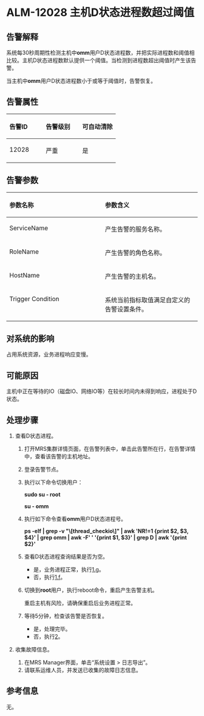 # ALM-12028 主机D状态进程数超过阈值<a name="alm_12028"></a>

## 告警解释<a name="zh-cn_topic_0191813960_section2051827111149"></a>

系统每30秒周期性检测主机中**omm**用户D状态进程数，并把实际进程数和阈值相比较。主机D状态进程数默认提供一个阈值。当检测到进程数超出阈值时产生该告警。

当主机中**omm**用户D状态进程数小于或等于阈值时，告警恢复。

## 告警属性<a name="zh-cn_topic_0191813960_section53537962111527"></a>

<a name="zh-cn_topic_0191813960_table4462601811143"></a>
<table><thead align="left"><tr id="zh-cn_topic_0191813960_row2475411811143"><th class="cellrowborder" valign="top" width="33.33333333333333%" id="mcps1.1.4.1.1"><p id="zh-cn_topic_0191813960_p5892655011143"><a name="zh-cn_topic_0191813960_p5892655011143"></a><a name="zh-cn_topic_0191813960_p5892655011143"></a><strong id="zh-cn_topic_0191813960_b6057690411143"><a name="zh-cn_topic_0191813960_b6057690411143"></a><a name="zh-cn_topic_0191813960_b6057690411143"></a>告警ID</strong></p>
</th>
<th class="cellrowborder" valign="top" width="33.33333333333333%" id="mcps1.1.4.1.2"><p id="zh-cn_topic_0191813960_p778217311143"><a name="zh-cn_topic_0191813960_p778217311143"></a><a name="zh-cn_topic_0191813960_p778217311143"></a><strong id="zh-cn_topic_0191813960_b293069911143"><a name="zh-cn_topic_0191813960_b293069911143"></a><a name="zh-cn_topic_0191813960_b293069911143"></a>告警级别</strong></p>
</th>
<th class="cellrowborder" valign="top" width="33.33333333333333%" id="mcps1.1.4.1.3"><p id="zh-cn_topic_0191813960_p3606003211143"><a name="zh-cn_topic_0191813960_p3606003211143"></a><a name="zh-cn_topic_0191813960_p3606003211143"></a><strong id="zh-cn_topic_0191813960_b5610483311143"><a name="zh-cn_topic_0191813960_b5610483311143"></a><a name="zh-cn_topic_0191813960_b5610483311143"></a>可自动清除</strong></p>
</th>
</tr>
</thead>
<tbody><tr id="zh-cn_topic_0191813960_row3518145711143"><td class="cellrowborder" valign="top" width="33.33333333333333%" headers="mcps1.1.4.1.1 "><p id="zh-cn_topic_0191813960_p3112580011143"><a name="zh-cn_topic_0191813960_p3112580011143"></a><a name="zh-cn_topic_0191813960_p3112580011143"></a>12028</p>
</td>
<td class="cellrowborder" valign="top" width="33.33333333333333%" headers="mcps1.1.4.1.2 "><p id="zh-cn_topic_0191813960_p3816183411143"><a name="zh-cn_topic_0191813960_p3816183411143"></a><a name="zh-cn_topic_0191813960_p3816183411143"></a>严重</p>
</td>
<td class="cellrowborder" valign="top" width="33.33333333333333%" headers="mcps1.1.4.1.3 "><p id="zh-cn_topic_0191813960_p410086511143"><a name="zh-cn_topic_0191813960_p410086511143"></a><a name="zh-cn_topic_0191813960_p410086511143"></a>是</p>
</td>
</tr>
</tbody>
</table>

## 告警参数<a name="zh-cn_topic_0191813960_section60495042111538"></a>

<a name="zh-cn_topic_0191813960_table3674118511143"></a>
<table><thead align="left"><tr id="zh-cn_topic_0191813960_row3490823511143"><th class="cellrowborder" valign="top" width="50%" id="mcps1.1.3.1.1"><p id="zh-cn_topic_0191813960_p899478511143"><a name="zh-cn_topic_0191813960_p899478511143"></a><a name="zh-cn_topic_0191813960_p899478511143"></a><strong id="zh-cn_topic_0191813960_b1384420211143"><a name="zh-cn_topic_0191813960_b1384420211143"></a><a name="zh-cn_topic_0191813960_b1384420211143"></a>参数名称</strong></p>
</th>
<th class="cellrowborder" valign="top" width="50%" id="mcps1.1.3.1.2"><p id="zh-cn_topic_0191813960_p4763854911143"><a name="zh-cn_topic_0191813960_p4763854911143"></a><a name="zh-cn_topic_0191813960_p4763854911143"></a><strong id="zh-cn_topic_0191813960_b2609376111143"><a name="zh-cn_topic_0191813960_b2609376111143"></a><a name="zh-cn_topic_0191813960_b2609376111143"></a>参数含义</strong></p>
</th>
</tr>
</thead>
<tbody><tr id="zh-cn_topic_0191813960_row3351726511143"><td class="cellrowborder" valign="top" width="50%" headers="mcps1.1.3.1.1 "><p id="zh-cn_topic_0191813960_p3054394111143"><a name="zh-cn_topic_0191813960_p3054394111143"></a><a name="zh-cn_topic_0191813960_p3054394111143"></a>ServiceName</p>
</td>
<td class="cellrowborder" valign="top" width="50%" headers="mcps1.1.3.1.2 "><p id="zh-cn_topic_0191813960_p5814018611143"><a name="zh-cn_topic_0191813960_p5814018611143"></a><a name="zh-cn_topic_0191813960_p5814018611143"></a>产生告警的服务名称。</p>
</td>
</tr>
<tr id="zh-cn_topic_0191813960_row5349963211143"><td class="cellrowborder" valign="top" width="50%" headers="mcps1.1.3.1.1 "><p id="zh-cn_topic_0191813960_p3850296911143"><a name="zh-cn_topic_0191813960_p3850296911143"></a><a name="zh-cn_topic_0191813960_p3850296911143"></a>RoleName</p>
</td>
<td class="cellrowborder" valign="top" width="50%" headers="mcps1.1.3.1.2 "><p id="zh-cn_topic_0191813960_p3173279011143"><a name="zh-cn_topic_0191813960_p3173279011143"></a><a name="zh-cn_topic_0191813960_p3173279011143"></a>产生告警的角色名称。</p>
</td>
</tr>
<tr id="zh-cn_topic_0191813960_row1715966011143"><td class="cellrowborder" valign="top" width="50%" headers="mcps1.1.3.1.1 "><p id="zh-cn_topic_0191813960_p4775521911143"><a name="zh-cn_topic_0191813960_p4775521911143"></a><a name="zh-cn_topic_0191813960_p4775521911143"></a>HostName</p>
</td>
<td class="cellrowborder" valign="top" width="50%" headers="mcps1.1.3.1.2 "><p id="zh-cn_topic_0191813960_p4296752211143"><a name="zh-cn_topic_0191813960_p4296752211143"></a><a name="zh-cn_topic_0191813960_p4296752211143"></a>产生告警的主机名。</p>
</td>
</tr>
<tr id="zh-cn_topic_0191813960_row5116338511143"><td class="cellrowborder" valign="top" width="50%" headers="mcps1.1.3.1.1 "><p id="zh-cn_topic_0191813960_p5059349611143"><a name="zh-cn_topic_0191813960_p5059349611143"></a><a name="zh-cn_topic_0191813960_p5059349611143"></a>Trigger Condition</p>
</td>
<td class="cellrowborder" valign="top" width="50%" headers="mcps1.1.3.1.2 "><p id="zh-cn_topic_0191813960_p443250011143"><a name="zh-cn_topic_0191813960_p443250011143"></a><a name="zh-cn_topic_0191813960_p443250011143"></a>系统当前指标取值满足自定义的告警设置条件。</p>
</td>
</tr>
</tbody>
</table>

## 对系统的影响<a name="zh-cn_topic_0191813960_section23960122111545"></a>

占用系统资源，业务进程响应变慢。

## 可能原因<a name="zh-cn_topic_0191813960_section63354436111558"></a>

主机中正在等待的IO（磁盘IO、网络IO等）在较长时间内未得到响应，进程处于D状态。

## **处理步骤**<a name="zh-cn_topic_0191813960_section31729518111626"></a>

1.  查看D状态进程。
    1.  打开MRS集群详情页面，在告警列表中，单击此告警所在行，在告警详情中，查看该告警的主机地址。
    2.  登录告警节点。
    3.  执行以下命令切换用户：

        **sudo su - root**

        **su - omm**

    4.  执行如下命令查看**omm**用户D状态进程号。

        **ps -elf | grep -v "\\\[thread\_checkio\\\]" | awk 'NR!=1 \{print $2, $3, $4\}' | grep omm | awk -F' ' '\{print $1, $3\}' | grep D | awk '\{print $2\}'**

    5.  查看D状态进程查询结果是否为空。
        -   是，业务进程正常，执行[1.g](#zh-cn_topic_0191813960_li49836187112011)。
        -   否，执行[1.f](#zh-cn_topic_0191813960_li3581599211204)。

    6.  <a name="zh-cn_topic_0191813960_li3581599211204"></a>切换到**root**用户，执行reboot命令，重启产生告警主机。

        重启主机有风险，请确保重启后业务进程正常。

    7.  <a name="zh-cn_topic_0191813960_li49836187112011"></a>等待5分钟，检查该告警是否恢复。
        -   是，处理完毕。
        -   否，执行[2](#zh-cn_topic_0191813960_li572522141314)。

2.  <a name="zh-cn_topic_0191813960_li572522141314"></a>收集故障信息。
    1.  在MRS Manager界面，单击“系统设置 \> 日志导出”。
    2.  请联系运维人员，并发送已收集的故障日志信息。


## **参考信息**<a name="zh-cn_topic_0191813960_section13081136172452"></a>

无。

